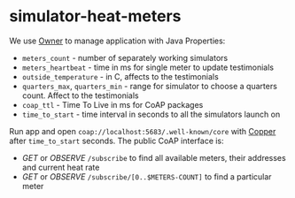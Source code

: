 # simulator-heat-meters

We use [Owner](http://owner.aeonbits.org/) to manage application with Java Properties:
- `meters_count` - number of separately working simulators
- `meters_heartbeat` - time in ms for single meter to update testimonials
- `outside_temperature` - in C, affects to the testimonials
- `quarters_max`, `quarters_min` - range for simulator to choose a quarters count. Affect to the testimonials
- `coap_ttl` - Time To Live in ms for CoAP packages
- `time_to_start` - time interval in seconds to all the simulators launch on

Run app and open `coap://localhost:5683/.well-known/core` with [Copper](https://addons.mozilla.org/ru/firefox/addon/copper-270430/) after `time_to_start` seconds. The public CoAP interface is:
- *GET* or *OBSERVE* `/subscribe` to find all available meters, their addresses and current heat rate
- *GET* or *OBSERVE* `/subscribe/[0..$METERS-COUNT]` to find a particular meter

